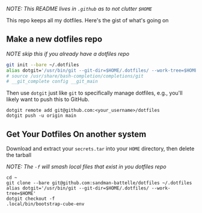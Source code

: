 _NOTE: This README lives in `.github` as to not clutter `$HOME`_

This repo keeps all my dotfiles.  Here's the gist of what's going on

## Make a new dotfiles repo

_NOTE skip this if you already have a dotfiles repo_

```sh
git init --bare ~/.dotfiles
alias dotgit='/usr/bin/git --git-dir=$HOME/.dotfiles/ --work-tree=$HOME'
# source /usr/share/bash-completion/completions/git
# __git_complete config __git_main
```

Then use `dotgit` just like `git` to specifically manage dotfiles, e.g., you'll
likely want to push this to GitHub.

```
dotgit remote add git@github.com:<your_username>/dotfiles
dotgit push -u origin main
```

## Get Your Dotfiles On another system

Download and extract your `secrets.tar` into your `HOME` directory, then delete the tarball

_NOTE: The `-f` will smash local files that exist in you dotfiles repo_

```
cd ~
git clone --bare git@github.com:sandman-battelle/dotfiles ~/.dotfiles
alias dotgit='/usr/bin/git --git-dir=$HOME/.dotfiles/ --work-tree=$HOME'
dotgit checkout -f
.local/bin/bootstrap-cube-env
```
